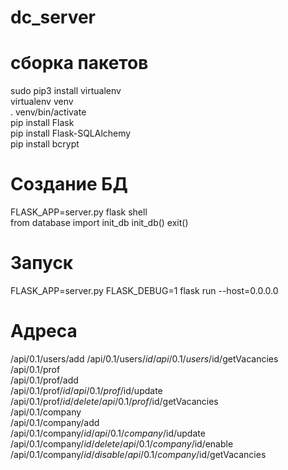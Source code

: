 # dc_server
# сборка пакетов
sudo pip3 install virtualenv  
virtualenv venv  
. venv/bin/activate  
pip install Flask  
pip install Flask-SQLAlchemy  
pip install bcrypt  

# Создание БД  
FLASK_APP=server.py flask shell  
from database import init_db
init_db()
exit()

# Запуск  
FLASK_APP=server.py FLASK_DEBUG=1 flask run --host=0.0.0.0  

# Адреса  
/api/0.1/users/add
/api/0.1/users/$id  
/api/0.1/users/$id/getVacancies  
/api/0.1/prof  
/api/0.1/prof/add  
/api/0.1/prof/$id  
/api/0.1/prof/$id/update  
/api/0.1/prof/$id/delete  
/api/0.1/prof/$id/getVacancies  
/api/0.1/company  
/api/0.1/company/add  
/api/0.1/company/$id  
/api/0.1/company/$id/update  
/api/0.1/company/$id/delete  
/api/0.1/company/$id/enable  
/api/0.1/company/$id/disable  
/api/0.1/company/$id/getVacancies  